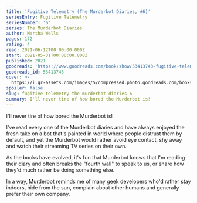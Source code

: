 ```yaml
---
title: 'Fugitive Telemetry (The Murderbot Diaries, #6)'
seriesEntry: Fugitive Telemetry
seriesNumber: '6'
series: The Murderbot Diaries
author: Martha Wells
pages: 172
rating: 4
read: 2021-06-12T00:00:00.000Z
start: 2021-05-31T00:00:00.000Z
published: 2021
goodreads: 'https://www.goodreads.com/book/show/53413743-fugitive-telemetry'
goodreads_id: 53413743
cover: >-
  https://i.gr-assets.com/images/S/compressed.photo.goodreads.com/books/1620520604l/53413743._SX315_.jpg
spoiler: false
slug: fugitive-telemetry-the-murderbot-diaries-6
summary: I'll never tire of how bored the Murderbot is!
---
```

I'll never tire of how bored the Murderbot is!

I've read every one of the Murderbot diaries and have always enjoyed the fresh take on a bot that's painted in world where people distrust them by default, and yet the Murderbot would rather avoid eye contact, shy away and watch their streaming TV series on their own.

As the books have evolved, it's fun that Murderbot knows that I'm reading their diary and often breaks the "fourth wall" to speak to us, or share how they'd much rather be doing something else.

In a way, Murderbot reminds me of many geek developers who'd rather stay indoors, hide from the sun, complain about other humans and generally prefer their own company.
